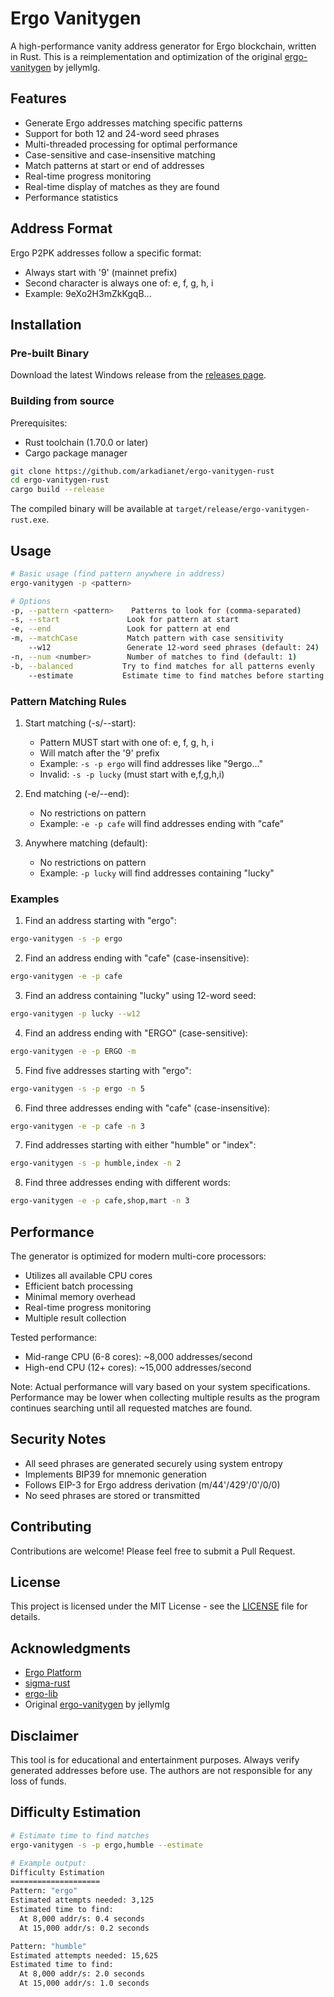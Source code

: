 # Ergo Vanitygen

A high-performance vanity address generator for Ergo blockchain, written in Rust. This is a reimplementation and optimization of the original [ergo-vanitygen](https://github.com/jellymlg/ergo-vanitygen) by jellymlg.

## Features

- Generate Ergo addresses matching specific patterns
- Support for both 12 and 24-word seed phrases
- Multi-threaded processing for optimal performance
- Case-sensitive and case-insensitive matching
- Match patterns at start or end of addresses
- Real-time progress monitoring
- Real-time display of matches as they are found
- Performance statistics

## Address Format

Ergo P2PK addresses follow a specific format:
- Always start with '9' (mainnet prefix)
- Second character is always one of: e, f, g, h, i
- Example: 9eXo2H3mZkKgqB...

## Installation

### Pre-built Binary
Download the latest Windows release from the [releases page](https://github.com/arkadianet/ergo-vanitygen-rust/releases).

### Building from source

Prerequisites:
- Rust toolchain (1.70.0 or later)
- Cargo package manager

```bash
git clone https://github.com/arkadianet/ergo-vanitygen-rust
cd ergo-vanitygen-rust
cargo build --release
```

The compiled binary will be available at `target/release/ergo-vanitygen-rust.exe`.

## Usage

```bash
# Basic usage (find pattern anywhere in address)
ergo-vanitygen -p <pattern>

# Options
-p, --pattern <pattern>    Patterns to look for (comma-separated)
-s, --start               Look for pattern at start
-e, --end                 Look for pattern at end
-m, --matchCase           Match pattern with case sensitivity
    --w12                 Generate 12-word seed phrases (default: 24)
-n, --num <number>        Number of matches to find (default: 1)
-b, --balanced           Try to find matches for all patterns evenly
    --estimate           Estimate time to find matches before starting
```

### Pattern Matching Rules

1. Start matching (-s/--start):
   - Pattern MUST start with one of: e, f, g, h, i
   - Will match after the '9' prefix
   - Example: `-s -p ergo` will find addresses like "9ergo..."
   - Invalid: `-s -p lucky` (must start with e,f,g,h,i)

2. End matching (-e/--end):
   - No restrictions on pattern
   - Example: `-e -p cafe` will find addresses ending with "cafe"

3. Anywhere matching (default):
   - No restrictions on pattern
   - Example: `-p lucky` will find addresses containing "lucky"

### Examples

1. Find an address starting with "ergo":
```bash
ergo-vanitygen -s -p ergo
```

2. Find an address ending with "cafe" (case-insensitive):
```bash
ergo-vanitygen -e -p cafe
```

3. Find an address containing "lucky" using 12-word seed:
```bash
ergo-vanitygen -p lucky --w12
```

4. Find an address ending with "ERGO" (case-sensitive):
```bash
ergo-vanitygen -e -p ERGO -m
```

5. Find five addresses starting with "ergo":
```bash
ergo-vanitygen -s -p ergo -n 5
```

6. Find three addresses ending with "cafe" (case-insensitive):
```bash
ergo-vanitygen -e -p cafe -n 3
```

7. Find addresses starting with either "humble" or "index":
```bash
ergo-vanitygen -s -p humble,index -n 2
```

8. Find three addresses ending with different words:
```bash
ergo-vanitygen -e -p cafe,shop,mart -n 3
```

## Performance

The generator is optimized for modern multi-core processors:
- Utilizes all available CPU cores
- Efficient batch processing
- Minimal memory overhead
- Real-time progress monitoring
- Multiple result collection

Tested performance:
- Mid-range CPU (6-8 cores): ~8,000 addresses/second
- High-end CPU (12+ cores): ~15,000 addresses/second

Note: Actual performance will vary based on your system specifications.
Performance may be lower when collecting multiple results as the program
continues searching until all requested matches are found.

## Security Notes

- All seed phrases are generated securely using system entropy
- Implements BIP39 for mnemonic generation
- Follows EIP-3 for Ergo address derivation (m/44'/429'/0'/0/0)
- No seed phrases are stored or transmitted

## Contributing

Contributions are welcome! Please feel free to submit a Pull Request.

## License

This project is licensed under the MIT License - see the [LICENSE](LICENSE) file for details.

## Acknowledgments

- [Ergo Platform](https://ergoplatform.org/)
- [sigma-rust](https://github.com/ergoplatform/sigma-rust)
- [ergo-lib](https://github.com/ergoplatform/sigma-rust/tree/develop/ergo-lib)
- Original [ergo-vanitygen](https://github.com/jellymlg/ergo-vanitygen) by jellymlg

## Disclaimer

This tool is for educational and entertainment purposes. Always verify generated addresses before use. The authors are not responsible for any loss of funds. 

## Difficulty Estimation
```bash
# Estimate time to find matches
ergo-vanitygen -s -p ergo,humble --estimate

# Example output:
Difficulty Estimation
====================
Pattern: "ergo"
Estimated attempts needed: 3,125
Estimated time to find:
  At 8,000 addr/s: 0.4 seconds
  At 15,000 addr/s: 0.2 seconds

Pattern: "humble"
Estimated attempts needed: 15,625
Estimated time to find:
  At 8,000 addr/s: 2.0 seconds
  At 15,000 addr/s: 1.0 seconds
``` 
